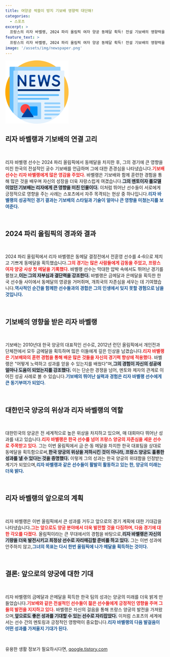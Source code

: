 ```yaml
---
title: 여양궁 싹쓸이 방지 기보배 영향력 대단해!
categories:
  - 스포츠
excerpt: >
  프랑스의 리자 바벨랭, 2024 파리 올림픽 여자 양궁 동메달 획득! 전설 기보배의 영향력을 인정하며 가슴 뜨거운 소감을 전했다. 한국의 독주를 끊은 그의 감격적인 순간을 놓치지 마세요!
feature_text: >
  프랑스의 리자 바벨랭, 2024 파리 올림픽 여자 양궁 동메달 획득! 전설 기보배의 영향력을 인정하며 가슴 뜨거운 소감을 전했다. 한국의 독주를 끊은 그의 감격적인 순간을 놓치지 마세요!
image: '/assets/img/newspaper.png'
---
```


<p><img src="/assets/img/newspaper.png" alt="kimp 속보" /></p>

<h2 data-ke-size="size26">리자 바벨랭과 기보배의 연결 고리</h2>

<p data-ke-size="size16">&nbsp;</p>

<p>리자 바벨랭 선수는 2024 파리 올림픽에서 동메달을 차지한 후, 그의 경기에 큰 영향을 미친 한국의 전설적인 궁수 기보배를 언급하며 그에 대한 존경심을 나타냈습니다.<b><span style="color: #ee2323;">기보배 선수는 리자 바벨랭에게 많은 영감을 주었다.</span></b> 바벨랭은 기보배와 함께 훈련한 경험을 통해 많은 것을 배우며 자신의 성장을 더욱 자랑스럽게 여겼습니다.<b><span style="background-color: #21538527;">그의 멘토이자 롤모델이었던 기보배는 리자에게 큰 영향을 미친 인물이다.</span></b> 이처럼 뛰어난 선수들이 서로에게 긍정적으로 영향을 주는 사례는 스포츠에서 자주 목격되는 현상 중 하나입니다.<b><span style="color: #1a5490;">리자 바벨랭의 성공적인 경기 결과는 기보배의 스타일과 기술이 얼마나 큰 영향을 미쳤는지를 보여준다.</span></b></p>

<p data-ke-size="size16">&nbsp;</p>

<h2 data-ke-size="size26">2024 파리 올림픽의 경과와 결과</h2>

<p data-ke-size="size16">&nbsp;</p>

<p>2024 파리 올림픽에서 리자 바벨랭은 동메달 결정전에서 전훈영 선수를 4-6으로 제치고 기쁘게 동메달을 획득했습니다.<b><span style="color: #ee2323;">그의 경기는 많은 사람들에게 감동을 주었고, 프랑스 여자 양궁 사상 첫 메달을 기록했다.</span></b> 바벨랭 선수는 막대한 압박 속에서도 뛰어난 경기를 펼쳤고,<b><span style="background-color: #21538527;">이는 그의 자부심과 결단력을 강조한다.</span></b> 바벨랭은 금메달과 은메달을 획득한 한국 선수들 사이에서 동메달의 영광을 거머쥐며, 개최국의 자존심을 세우는 데 기여했습니다.<b><span style="color: #1a5490;">역사적인 순간을 함께한 선수들과의 경합은 그의 인생에서 잊지 못할 경험으로 남을 것입니다.</span></b></p>

<p data-ke-size="size16">&nbsp;</p>

<h2 data-ke-size="size26">기보배의 영향을 받은 리자 바벨랭</h2>

<p data-ke-size="size16">&nbsp;</p>

<p>기보배는 2010년대 한국 양궁의 대표적인 선수로, 2012년 런던 올림픽에서 개인전과 단체전에서 모두 금메달을 획득하며 많은 이들에게 깊은 인상을 남겼습니다.<b><span style="color: #ee2323;">리자 바벨랭은 기보배와의 훈련 경험을 통해 배운 많은 것들을 자신의 경기력 향상에 적용했다.</span></b> 바벨랭은 "어떻게 노력하고 성과를 얻을 수 있는지를 배웠다"며,<b><span style="background-color: #21538527;">그의 경험이 자신의 성공에 얼마나 도움이 되었는지를 강조했다.</span></b> 이는 단순한 경쟁을 넘어, 멘토와 제자의 관계로 이어진 성공 사례로 볼 수 있습니다.<b><span style="color: #1a5490;">기보배의 뛰어난 실력과 경험은 리자 바벨랭 선수에게 큰 동기부여가 되었다.</span></b></p>

<p data-ke-size="size16">&nbsp;</p>

<h2 data-ke-size="size26">대한민국 양궁의 위상과 리자 바벨랭의 역할</h2>

<p data-ke-size="size16">&nbsp;</p>

<p>대한민국의 양궁은 전 세계적으로 높은 위상을 차지하고 있으며, 매 대회마다 뛰어난 성과를 내고 있습니다.<b><span style="color: #ee2323;">리자 바벨랭은 한국 선수를 넘어 프랑스 양궁의 자존심을 세운 선수로 주목받고 있다.</span></b> 그는 이번 올림픽에서 금·은·동 메달을 차지한 한국 대표팀을 상대로 동메달을 획득함으로써,<b><span style="background-color: #21538527;">한국 양궁의 위상을 저하시킨 것이 아니라, 프랑스 양궁도 훌륭한 성과를 낼 수 있다는 것을 증명했다.</span></b> 이렇게 그의 성과는 한국 양궁의 위대함을 인정받는 계기가 되었으며,<b><span style="color: #1a5490;">리자 바벨랭과 같은 선수들이 활발히 활동하고 있는 한, 양궁의 미래는 더욱 밝다.</span></b></p>

<p data-ke-size="size16">&nbsp;</p>

<h2 data-ke-size="size26">리자 바벨랭의 앞으로의 계획</h2>

<p data-ke-size="size16">&nbsp;</p>

<p>리자 바벨랭은 이번 올림픽에서 큰 성과를 거두고 앞으로의 경기 계획에 대한 기대감을 나타냈습니다.<b><span style="color: #ee2323;">그는 앞으로도 양궁 분야에서 더욱 발전할 것을 다짐하며, 다음 경기에 대한 각오를 다졌다.</span></b> 올림픽이라는 큰 무대에서의 경험을 바탕으로,<b><span style="background-color: #21538527;">리자 바벨랭은 자신의 기량을 더욱 발전시키고 최정상 선수로 자리매김할 준비를 하고 있다.</span></b> 그는 이번 성과에 안주하지 않고,<b><span style="color: #1a5490;">그녀의 목표는 다시 한번 올림픽에 나가 메달을 획득하는 것이다.</span></b></p>

<p data-ke-size="size16">&nbsp;</p>

<h2 data-ke-size="size26">결론: 앞으로의 양궁에 대한 기대</h2>

<p data-ke-size="size16">&nbsp;</p>

<p>리자 바벨랭의 금메달과 은메달을 획득한 한국 팀의 성과는 양궁의 미래를 더욱 밝게 만들었습니다.<b><span style="color: #ee2323;">기보배와 같은 전설적인 선수들이 젊은 선수들에게 긍정적인 영향을 주며 그들의 발전을 지지하고 있다.</span></b> 바벨랭은 자신의 걸음을 통해 프랑스 양궁의 발전을 가져왔으며,<b><span style="background-color: #21538527;">앞으로도 좋은 성과를 기대할 수 있는 선수로 자리잡았다.</span></b> 이처럼 스포츠의 세계에서는 선수 간의 멘토링과 긍정적인 영향력이 중요합니다.<b><span style="color: #1a5490;">리자 바벨랭의 다음 발걸음이 어떤 성과를 가져올지 기대가 된다.</span></b></p>

<p data-ke-size="size16">&nbsp;</p>
유용한 생활 정보가 필요하시다면, <a href="https://qoogle.tistory.com" rel="dofollow">qoogle.tistory.com</a>


